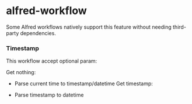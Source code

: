 # alfred-workflow
Some Alfred workflows natively support this feature without needing third-party dependencies.

### Timestamp
This workflow accept optional param:

Get nothing:

- Parse current time to timestamp/datetime
Get timestamp:

- Parse timestamp to datetime
